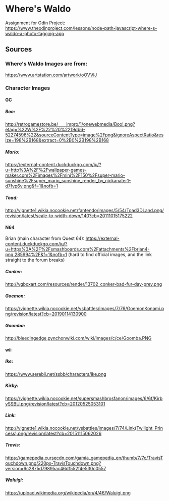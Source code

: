# Where's Waldo
Assignment for Odin Project: https://www.theodinproject.com/lessons/node-path-javascript-where-s-waldo-a-photo-tagging-app

## Sources
### Where's Waldo Images are from: 
https://www.artstation.com/artwork/oOVVlJ

### Character Images
#### GC
##### Boo:
http://retrogamestore.be/____impro/1/onewebmedia/Boo!.png?etag=%22W%2F%22%20%2219db6-52274596%22&sourceContentType=image%2Fpng&ignoreAspectRatio&resize=198%2B168&extract=0%2B0%2B198%2B168

##### Mario:
https://external-content.duckduckgo.com/iu/?u=http%3A%2F%2Fwallpaper-games-maker.com%2Fimages%2Fmini%2F150%2Fsuper-mario-sunshine%2Fsuper_mario_sunshine_render_by_nickanater1-d7fvp6v.png&f=1&nofb=1

##### Toad:
http://vignette1.wikia.nocookie.net/fantendo/images/5/54/Toad3DLand.png/revision/latest/scale-to-width-down/140?cb=20111015175222

#### N64
Brian (main character from Quest 64):
https://external-content.duckduckgo.com/iu/?u=https%3A%2F%2Fsmashboards.com%2Fattachments%2Fbrian4-png.285994%2F&f=1&nofb=1
(hard to find official images, and the link straight to the forum breaks)

##### Conker:
http://vgboxart.com/resources/render/13702_conker-bad-fur-day-prev.png

##### Goemon:
https://vignette.wikia.nocookie.net/vsbattles/images/7/76/GoemonKonami.png/revision/latest?cb=20190114130900

##### Goomba:
http://bleedingedge.pynchonwiki.com/wiki/images/c/ce/Goomba.PNG

#### wii
##### Ike:
https://www.serebii.net/ssbb/characters/ike.png

##### Kirby:
https://vignette.wikia.nocookie.net/supersmashbrosfanon/images/6/6f/KirbySSBU.png/revision/latest?cb=20120525053101

##### Link:
http://vignette1.wikia.nocookie.net/vsbattles/images/7/74/Link(Twilight_Princess).png/revision/latest?cb=20151115062026

##### Travis:
https://gamepedia.cursecdn.com/gamia_gamepedia_en/thumb/7/7c/TravisTouchdown.png/220px-TravisTouchdown.png?version=6c2875d79895ac46df552f4e530c0557

##### Waluigi:
https://upload.wikimedia.org/wikipedia/en/4/46/Waluigi.png